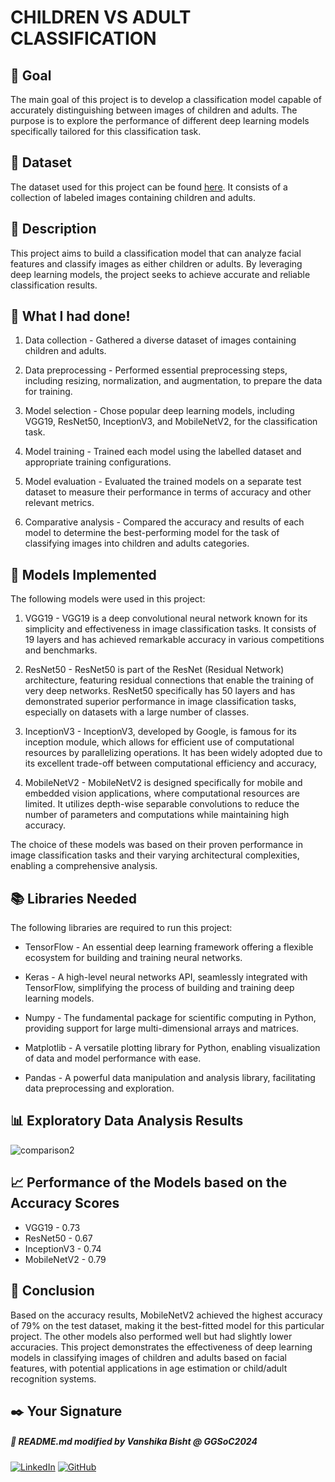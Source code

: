 # CHILDREN VS ADULT CLASSIFICATION

## 🎯 Goal

The main goal of this project is to develop a classification model capable of accurately distinguishing between images of children and adults. The purpose is to explore the performance of different deep learning models specifically tailored for this classification task.

## 🧵 Dataset

The dataset used for this project can be found [here](https://www.kaggle.com/datasets/die9origephit/children-vs-adults-images). It consists of a collection of labeled images containing children and adults.

## 🧾 Description

This project aims to build a classification model that can analyze facial features and classify images as either children or adults. By leveraging deep learning models, the project seeks to achieve accurate and reliable classification results.

## 🧮 What I had done!

1.	Data collection - Gathered a diverse dataset of images containing children and adults.
   
2.	Data preprocessing - Performed essential preprocessing steps, including resizing, normalization, and augmentation, to prepare the data for training.
   
3.	Model selection - Chose popular deep learning models, including VGG19, ResNet50, InceptionV3, and MobileNetV2, for the classification task.
   
4.	Model training - Trained each model using the labelled dataset and appropriate training configurations.
   
5.	Model evaluation - Evaluated the trained models on a separate test dataset to measure their performance in terms of accuracy and other relevant metrics.
    
6.	Comparative analysis - Compared the accuracy and results of each model to determine the best-performing model for the task of classifying images into children and adults categories.

## 🚀 Models Implemented

The following models were used in this project:

1.	VGG19 - VGG19 is a deep convolutional neural network known for its simplicity and effectiveness in image classification tasks. It consists of 19 layers and has achieved remarkable accuracy in various competitions and benchmarks.
   
2.	ResNet50 - ResNet50 is part of the ResNet (Residual Network) architecture, featuring residual connections that enable the training of very deep networks. ResNet50 specifically has 50 layers and has demonstrated superior performance in image classification tasks, especially on datasets with a large number of classes.
   
3.	InceptionV3 - InceptionV3, developed by Google, is famous for its inception module, which allows for efficient use of computational resources by parallelizing operations. It has been widely adopted due to its excellent trade-off between computational efficiency and accuracy,
   
4.	MobileNetV2 - MobileNetV2 is designed specifically for mobile and embedded vision applications, where computational resources are limited. It utilizes depth-wise separable convolutions to reduce the number of parameters and computations while maintaining high accuracy.

The choice of these models was based on their proven performance in image classification tasks and their varying architectural complexities, enabling a comprehensive analysis.

## 📚 Libraries Needed

The following libraries are required to run this project:
 -  TensorFlow - An essential deep learning framework offering a flexible ecosystem for building and training neural networks.
   
 - 	Keras - A high-level neural networks API, seamlessly integrated with TensorFlow, simplifying the process of building and training deep learning models.
   
 -  Numpy - The fundamental package for scientific computing in Python, providing support for large multi-dimensional arrays and matrices.
   
 - 	Matplotlib - A versatile plotting library for Python, enabling visualization of data and model performance with ease.
   
 -	Pandas - A powerful data manipulation and analysis library, facilitating data preprocessing and exploration.

## 📊 Exploratory Data Analysis Results

![comparison2](https://github.com/vanshikab52/DL-Simplified/assets/148718670/fa02141c-e5c6-41d9-a518-27c091af435d)

## 📈 Performance of the Models based on the Accuracy Scores

- VGG19 - 0.73
- ResNet50 - 0.67
- InceptionV3 - 0.74
- MobileNetV2 - 0.79

## 📢 Conclusion

Based on the accuracy results, MobileNetV2 achieved the highest accuracy of 79% on the test dataset, making it the best-fitted model for this particular project. The other models also performed well but had slightly lower accuracies. 
This project demonstrates the effectiveness of deep learning models in classifying images of children and adults based on facial features, with potential applications in age estimation or child/adult recognition systems.

## ✒️ Your Signature

  ##### 📌 README.md modified by *Vanshika Bisht* @ GGSoC2024
[![LinkedIn](https://img.shields.io/badge/linkedin-%230077B5.svg?style=for-the-badge&logo=linkedin&logoColor=white)]( www.linkedin.com/in/vanshika-bisht-a875aa2b7) [![GitHub](https://img.shields.io/badge/github-%23121011.svg?style=for-the-badge&logo=github&logoColor=white)](https://github.com/vanshika52)
